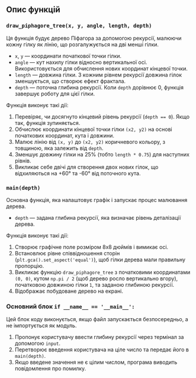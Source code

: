 ## Опис функцій

### `draw_piphagore_tree(x, y, angle, length, depth)`

Ця функція будує дерево Піфагора за допомогою рекурсії, малюючи кожну гілку як лінію, що розгалужується на дві менші гілки.

- `x`, `y` — координати початкової точки гілки.
- `angle` — кут нахилу гілки відносно вертикальної осі. Використовується для обчислення нових координат кінцевої точки.
- `length` — довжина гілки. З кожним рівнем рекурсії довжина гілок зменшується, що створює ефект фрактала.
- `depth` — поточна глибина рекурсії. Коли `depth` дорівнює 0, функція завершує роботу для цієї гілки.

Функція виконує такі дії:
1. Перевіряє, чи досягнуто кінцевий рівень рекурсії (`depth == 0`). Якщо так, функція зупиняється.
2. Обчислює координати кінцевої точки гілки `(x2, y2)` на основі початкових координат, кута і довжини.
3. Малює лінію від `(x, y)` до `(x2, y2)` коричневого кольору, з товщиною, яка залежить від `depth`.
4. Зменшує довжину гілки на 25% (тобто `length * 0.75`) для наступних рівнів.
5. Викликає себе двічі для створення двох нових гілок, що відхиляються на +60° та -60° від поточного кута.

### `main(depth)`

Основна функція, яка налаштовує графік і запускає процес малювання дерева.

- `depth` — задана глибина рекурсії, яка визначає рівень деталізації дерева.

Функція виконує такі дії:
1. Створює графічне поле розміром 8x8 дюймів і вимикає осі.
2. Встановлює рівне співвідношення сторін (`plt.gca().set_aspect('equal')`), щоб гілки дерева мали правильну пропорцію.
3. Викликає функцію `draw_piphagore_tree` з початковими координатами `(0, 0)`, кутом `np.pi / 2` (щоб дерево росло вертикально вгору), початковою довжиною гілки `1`, та заданою глибиною рекурсії.
4. Відображає побудоване дерево на екрані.

### Основний блок `if __name__ == '__main__':`

Цей блок коду виконується, якщо файл запускається безпосередньо, а не імпортується як модуль.

1. Пропонує користувачу ввести глибину рекурсії через термінал за допомогою `input`.
2. Перетворює введення користувача на ціле число та передає його в `main(depth)`.
3. Якщо введене значення не є цілим числом, програма виводить повідомлення про помилку.
